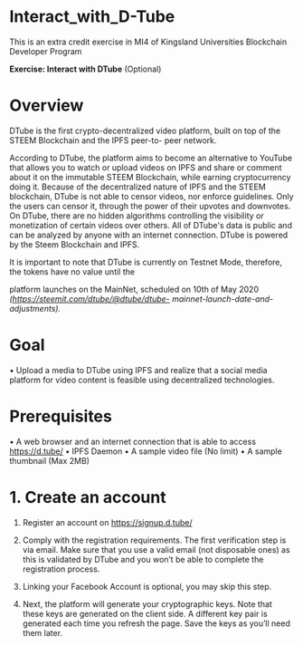 # Interact_with_D-Tube
This is an extra credit exercise in MI4 of Kingsland Universities Blockchain Developer Program

**Exercise: Interact with DTube** (Optional)

# Overview
DTube is the first crypto-decentralized video platform, built on top of the STEEM Blockchain and the IPFS peer-to-
peer network.

According to DTube, the platform aims to become an alternative to YouTube that allows you to watch or upload
videos on IPFS and share or comment about it on the immutable STEEM Blockchain, while earning cryptocurrency
doing it. Because of the decentralized nature of IPFS and the STEEM blockchain, DTube is not able to censor videos,
nor enforce guidelines. Only the users can censor it, through the power of their upvotes and downvotes. On DTube,
there are no hidden algorithms controlling the visibility or monetization of certain videos over others. All of DTube's
data is public and can be analyzed by anyone with an internet connection.
DTube is powered by the Steem Blockchain and IPFS.

It is important to note that DTube is currently on Testnet Mode, therefore, the tokens have no value until the

platform launches on the MainNet, scheduled on 10th of May 2020 *(https://steemit.com/dtube/@dtube/dtube-
mainnet-launch-date-and-adjustments).*

# Goal

• Upload a media to DTube using IPFS and realize that a social media platform for video content is feasible
using decentralized technologies.

# Prerequisites
• A web browser and an internet connection that is able to access https://d.tube/
• IPFS Daemon
• A sample video file (No limit)
• A sample thumbnail (Max 2MB)


# 1. Create an account
1. Register an account on https://signup.d.tube/

2. Comply with the registration requirements. The first verification step is via email.
Make sure that you use a valid email (not disposable ones) as this is validated by DTube and you won’t be
able to complete the registration process.

3. Linking your Facebook Account is optional, you may skip this step.

4. Next, the platform will generate your cryptographic keys. Note that these keys are generated on the client
side. A different key pair is generated each time you refresh the page.
Save the keys as you’ll need them later.
